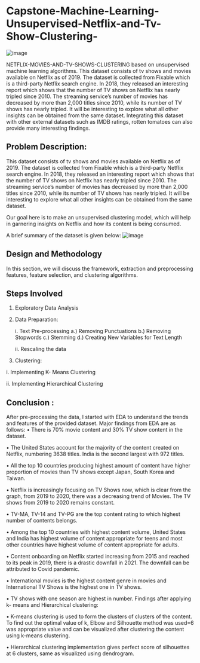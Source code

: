 # Capstone-Machine-Learning-Unsupervised-Netflix-and-Tv-Show-Clustering-

![image](https://user-images.githubusercontent.com/108147405/218164288-2dd1434a-ddd4-483f-a110-5d61b153abbb.png)

NETFLIX-MOVIES-AND-TV-SHOWS-CLUSTERING based on unsupervised machine learning algorithms. This dataset consists of tv shows and movies available on Netflix as of 2019. The dataset is collected from Fixable which is a third-party Netflix search engine. In 2018, they released an interesting report which shows that the number of TV shows on Netflix has nearly tripled since 2010. The streaming service’s number of movies has decreased by more than 2,000 titles since 2010, while its number of TV shows has nearly tripled. It will be interesting to explore what all other insights can be obtained from the same dataset. Integrating this dataset with other external datasets such as IMDB ratings, rotten tomatoes can also provide many interesting findings.

## Problem Description:

This dataset consists of tv shows and movies available on Netflix as of 2019. The dataset is collected from Fixable which is a third-party Netflix search engine. In 2018, they released an interesting report which shows that the number of TV shows on Netflix has nearly tripled since 2010. The streaming service’s number of movies has decreased by more than 2,000 titles since 2010, while its number of TV shows has nearly tripled. It will be interesting to explore what all other insights can be obtained from the same dataset.

Our goal here is to make an unsupervised clustering model, which will help in garnering insights on Netflix and how its content is being consumed.

A brief summary of the dataset is given below:
![image](https://user-images.githubusercontent.com/108147405/218164719-9d19e73a-fec2-4362-8fbe-8c517abded44.png)

## Design and Methodology
In this section, we will discuss the framework, extraction and preprocessing features, feature selection, and clustering algorithms.

## Steps Involved

1) Exploratory Data Analysis
2) Data Preparation:

   i. Text Pre-processing a.) Removing Punctuations b.) Removing Stopwords c.) Stemming d.) Creating New Variables for Text Length
   
   ii. Rescaling the data
   
3) Clustering:

i.  Implementing K- Means Clustering

ii. Implementing Hierarchical Clustering

## Conclusion :
After pre-processing the data, I started with EDA to understand the trends and features of the provided dataset. Major findings from EDA are as follows:
•	There is 70% movie content and 30% TV show content in the dataset.

•	The United States account for the majority of the content created on Netflix, numbering 3638 titles. India is the second largest with 972 titles.

•	All the top 10 countries producing highest amount of content have higher proportion of movies than TV shows except Japan, South Korea and Taiwan.

•	Netflix is increasingly focusing on TV Shows now, which is clear from the graph, from 2019 to 2020, there was a decreasing trend of Movies. The TV shows from 2019 to   2020 remains constant.

•	TV-MA, TV-14 and TV-PG are the top content rating to which highest number of contents belongs.

•	Among the top 10 countries with highest content volume, United States and India has highest volume of content appropriate for teens and most other countries have      highest volume of content appropriate for adults.

•	Content onboarding on Netflix started increasing from 2015 and reached to its peak in 2019, there is a drastic downfall in 2021. The downfall can be attributed to  Covid pandemic.

•	International movies is the highest content genre in movies and International TV Shows is the highest one in TV shows.

•	TV shows with one season are highest in number. Findings after applying k- means and Hierarchical clustering:

•	K-means clustering is used to form the clusters of clusters of the content. To find out the optimal value of k, Elbow and Silhouette method was used=6 was  appropriate value and can be visualized after clustering the content using k-means clustering.

•	Hierarchical clustering implementation gives perfect score of silhouettes at 6 clusters, same as visualized using dendrogram.

